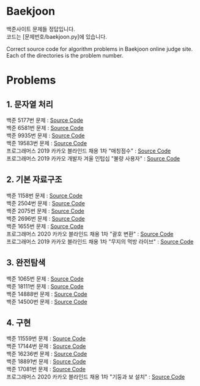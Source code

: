 # Baekjoon

백준사이트 문제들 정답입니다.   
코드는 [문제번호/baekjoon.py]에 있습니다.   
  
   
Correct source code for algorithm problems in Baekjoon online judge site.   
Each of the directories is the problem number.


# Problems

## 1. 문자열 처리
백준 5177번 문제 : [Source Code](5177/baekjoon.py)   
백준 6581번 문제 : [Source Code](6581/baekjoon.py)   
백준 9935번 문제 : [Source Code](9935/baekjoon.py)   
백준 19583번 문제 : [Source Code](19583/baekjoon.py)   
프로그래머스 2019 카카오 블라인드 채용 1차 "매칭점수" : [Source Code](programmers/42893/programmers.py)   
프로그래머스 2019 카카오 개발자 겨울 인텁십 "불량 사용자" : [Source Code](programmers/64064/programmers.py)   
   
## 2. 기본 자료구조
백준 1158번 문제 : [Source Code](1158/baekjoon.py)   
백준 2504번 문제 : [Source Code](2504/baekjoon.py)  
백준 2075번 문제 : [Source Code](2075/baekjoon.py)  
백준 2696번 문제 : [Source Code](2696/baekjoon.py)  
백준 1655번 문제 : [Source Code](1655/baekjoon.py)  
프로그래머스 2020 카카오 블라인드 채용 1차 "괄호 변환" : [Source Code](programmers/60058/programmers.py)   
프로그래머스 2019 카카오 블라인드 채용 1차 "무지의 먹방 라이브" : [Source Code](programmers/42891/programmers.py)   

## 3. 완전탐색   
백준 1065번 문제 : [Source Code](1065/baekjoon.py)   
백준 18111번 문제 : [Source Code](18111/baekjoon.py)   
백준 14888번 문제 : [Source Code](14888/baekjoon.py)   
백준 14500번 문제 : [Source Code](14500/baekjoon.py)   

## 4. 구현
백준 11559번 문제 : [Source Code](11559/baekjoon.py)   
백준 17144번 문제 : [Source Code](17144/baekjoon.py)   
백준 16236번 문제 : [Source Code](16236/baekjoon.py)   
백준 18891번 문제 : [Source Code](18891/baekjoon.py)   
백준 17081번 문제 : [Source Code](17081/baekjoon.py)   
프로그래머스 2020 카카오 블라인드 채용 1차 "기둥과 보 설치" : [Source Code](programmers/60061/programmers.py)    
